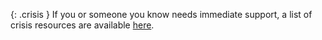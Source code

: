 {: .crisis }
If you or someone you know needs immediate support, a list of crisis resources are available [here](/crisis.html).